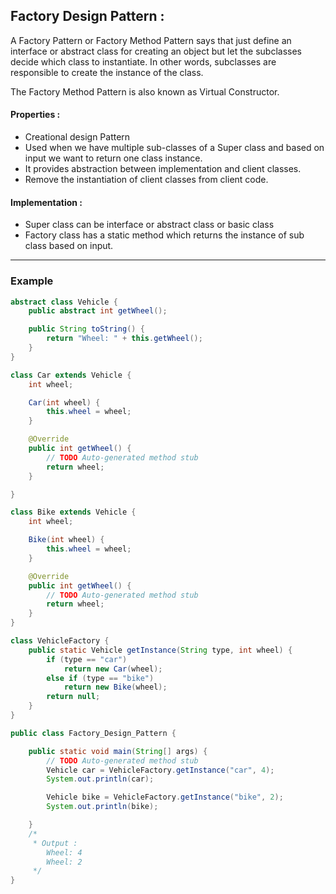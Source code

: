 ## Factory Design Pattern :

A Factory Pattern or Factory Method Pattern says that just define an interface or abstract class for creating an object but let the subclasses decide which class to instantiate. In other words, subclasses are responsible to create the instance of the class.

The Factory Method Pattern is also known as Virtual Constructor.

#### Properties :

- Creational design Pattern
- Used when we have multiple sub-classes of a Super class and based on input we want to return one class instance. 
- It provides abstraction between implementation and client classes.
- Remove the instantiation of client classes from client code. 


#### Implementation :

- Super class can be interface or abstract class or basic class
- Factory class has a static method which returns the instance of sub class based on input.  

-----------------------------------------------------------------------------------------------------------------------------------------------------

### Example


```java
abstract class Vehicle {
	public abstract int getWheel();

	public String toString() {
		return "Wheel: " + this.getWheel();
	}
}

class Car extends Vehicle {
	int wheel;

	Car(int wheel) {
		this.wheel = wheel;
	}

	@Override
	public int getWheel() {
		// TODO Auto-generated method stub
		return wheel;
	}

}

class Bike extends Vehicle {
	int wheel;

	Bike(int wheel) {
		this.wheel = wheel;
	}

	@Override
	public int getWheel() {
		// TODO Auto-generated method stub
		return wheel;
	}
}

class VehicleFactory {
	public static Vehicle getInstance(String type, int wheel) {
		if (type == "car")
			return new Car(wheel);
		else if (type == "bike")
			return new Bike(wheel);
		return null;
	}
}

public class Factory_Design_Pattern {

	public static void main(String[] args) {
		// TODO Auto-generated method stub
		Vehicle car = VehicleFactory.getInstance("car", 4);
		System.out.println(car);

		Vehicle bike = VehicleFactory.getInstance("bike", 2);
		System.out.println(bike);

	}
	/*
	 * Output :
	   	Wheel: 4
		Wheel: 2
	 */
}

```



